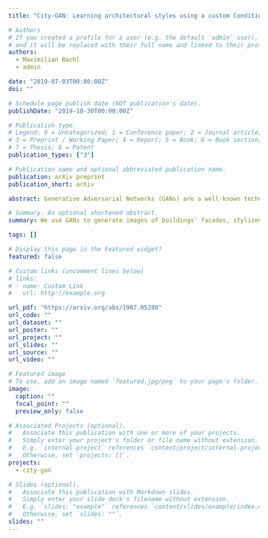 ```yaml
---
title: "City-GAN: Learning architectural styles using a custom Conditional GAN architecture"

# Authors
# If you created a profile for a user (e.g. the default `admin` user), write the username (folder name) here
# and it will be replaced with their full name and linked to their profile.
authors:
  - Maximilian Bachl
  - admin

date: "2019-07-03T00:00:00Z"
doi: ""

# Schedule page publish date (NOT publication's date).
publishDate: "2019-10-30T00:00:00Z"

# Publication type.
# Legend: 0 = Uncategorized; 1 = Conference paper; 2 = Journal article;
# 3 = Preprint / Working Paper; 4 = Report; 5 = Book; 6 = Book section;
# 7 = Thesis; 8 = Patent
publication_types: ["3"]

# Publication name and optional abbreviated publication name.
publication: arXiv preprint
publication_short: arXiv

abstract: Generative Adversarial Networks (GANs) are a well-known technique that is trained on samples (e.g. pictures of fruits) and which after training is able to generate realistic new samples. Conditional GANs (CGANs) additionally provide label information for subclasses (e.g. apple, orange, pear) which enables the GAN to learn more easily and increase the quality of its output samples. We use GANs to learn architectural features of major cities and to generate images of buildings which do not exist. We show that currently available GAN and CGAN architectures are unsuited for this task and propose a custom architecture and demonstrate that our architecture has superior performance for this task and verify its capabilities with extensive experiments.

# Summary. An optional shortened abstract.
summary: We use GANs to generate images of buildings' facades, stylized according to a chosen city.

tags: []

# Display this page in the Featured widget?
featured: false

# Custom links (uncomment lines below)
# links:
# - name: Custom Link
#   url: http://example.org

url_pdf: "https://arxiv.org/abs/1907.05280"
url_code: ""
url_dataset: ""
url_poster: ""
url_project: ""
url_slides: ""
url_source: ""
url_video: ""

# Featured image
# To use, add an image named `featured.jpg/png` to your page's folder.
image:
  caption: ""
  focal_point: ""
  preview_only: false

# Associated Projects (optional).
#   Associate this publication with one or more of your projects.
#   Simply enter your project's folder or file name without extension.
#   E.g. `internal-project` references `content/project/internal-project/index.md`.
#   Otherwise, set `projects: []`.
projects:
  - city-gan

# Slides (optional).
#   Associate this publication with Markdown slides.
#   Simply enter your slide deck's filename without extension.
#   E.g. `slides: "example"` references `content/slides/example/index.md`.
#   Otherwise, set `slides: ""`.
slides: ""
---
```

